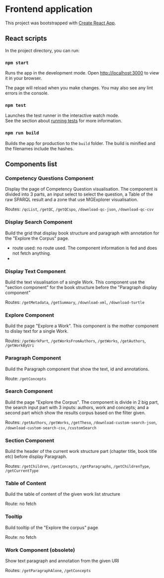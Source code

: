 # Frontend application

This project was bootstrapped with [Create React App](https://github.com/facebook/create-react-app).

## React scripts

In the project directory, you can run:

### `npm start`

Runs the app in the development mode. 
Open [http://localhost:3000](http://localhost:3000) to view it in your browser.

The page will reload when you make changes.
You may also see any lint errors in the console.

### `npm test`

Launches the test runner in the interactive watch mode.\
See the section about [running tests](https://facebook.github.io/create-react-app/docs/running-tests) for more information.

### `npm run build`

Builds the app for production to the `build` folder.
The build is minified and the filenames include the hashes.



## Components list

### Competency Questions Component

Display the page of Competency Question visualisation. The component is divided into 3 parts, an input select to select the question, a Table of the raw SPARQL result and a zone that use MGExplorer visualisation.

Routes: `/qcList`, `/getQC`, `/getQCspo`, `/download-qc-json`, `/download-qc-csv`

### Display Search Component

Build the grid that display book structure and paragraph with annotation for the "Explore the Corpus" page.

- route used: no route used. The component information is fed and does not fetch anything.
- 
### Display Text Component
Build the text visualisation of a single Work. This component use the "section component" for the book structure before the "Paragraph display component"

Routes: `/getMetadata`, `/getSummary`, `/download-xml`, `/download-turtle`

### Explore Component

Build the page "Explore a Work". This component is the mother component to dislay text for a single Work.

Routes: `/getWorkPart`, `/getWorksFromAuthors`, `/getWorks`, `/getAuthors`, `/getWorkByUri`

### Paragraph Component

Build the Paragraph component that show the text, id and annotations.

Route: `/getConcepts`
  
### Search Component

Build the page "Explore the Corpus". The component is divide in 2 big part, the search input part with 3 inputs: authors, work and concepts; and a second part which show the results corpus based on the filter given.

Routes: `/getAuthors`, `/getWorks`, `/getTheso`, `/download-custom-search-json`, `/download-custom-search-csv`, `/customSearch`

### Section Component

Build the header of the current work structure part (chapter title, book title etc) before display Paragraph.

Routes: `/getChildren`, `/getConcepts`, `/getParagraphs`, `/getChildrenType`, `/getCurrentType`

### Table of Content 

Build the table of content of the given work list structure

Route: no fetch

### Tooltip

Build tooltip of the "Explore the corpus" page

Route: no fetch
  
### Work Component (obsolete)

Show text paragraph and annotation from the given URI

Routes: `/getParagraphAlone`, `/getConcepts`
